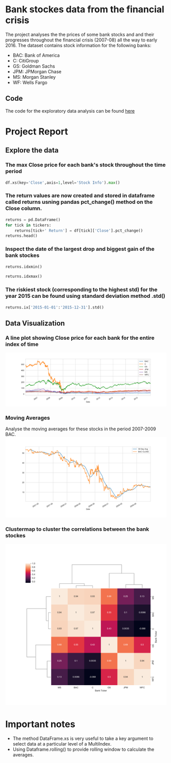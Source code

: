 # Bank stockes data from the financial crisis
The project analyses the the prices of some bank stocks and and their progresses throughout the financial crisis (2007-08) all the way to early 2016. The dataset contains stock information for the following banks:
*  BAC: Bank of America
* C: CitiGroup
* GS: Goldman Sachs
* JPM: JPMorgan Chase
* MS: Morgan Stanley
* WF: Wells Fargo

## Code
The code for the exploratory data analysis can be found [here](https://github.com/lamdoanduc/Exploratory-data-analysis-projects/blob/master/Bank-stock-data-of-the-financial-crisis-master/04-Finance_project%20_code.ipynb)

# Project Report
## Explore the data
### The max Close price for each bank's stock throughout the time period
```python
df.xs(key='Close',axis=1,level='Stock Info').max()
```
### The return values are  now created and stored in dataframe called returns usning pandas pct_change() method on the Close column.
```python
returns = pd.DataFrame()
for tick in tickers:
    returns[tick+' Return'] = df[tick]['Close'].pct_change()
returns.head()
```
### Inspect the date of the largest drop and biggest gain of the bank stockes
```python
returns.idxmin()
```
```python
returns.idxmax()
```
### The riskiest stock (corresponding to the highest std) for the year 2015 can be found using standard deviation method .std()
```python
returns.ix['2015-01-01':'2015-12-31'].std()
```

## Data Visualization
### A line plot showing Close price for each bank for the entire index of time
![Image description](https://github.com/lamdoanduc/Exploratory-data-analysis-projects/blob/master/Bank-stock-data-of-the-financial-crisis-master/Plots/Close_price.png)

### Moving Averages
Analyse the moving averages for these stocks in the period 2007-2009 BAC. 
![Image description](https://github.com/lamdoanduc/Exploratory-data-analysis-projects/blob/master/Bank-stock-data-of-the-financial-crisis-master/Plots/moving_average_BAC.png)

### Clustermap to cluster the correlations between the bank stockes
![Image description](https://github.com/lamdoanduc/Exploratory-data-analysis-projects/blob/master/Bank-stock-data-of-the-financial-crisis-master/Plots/clustermap.png)

# Important notes
* The method DataFrame.xs is very useful to take a key argument to select data at a particular level of a MultiIndex.
* Using Dataframe.rolling() to provide rolling window to calculate the averages.
